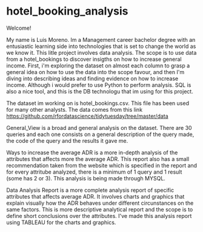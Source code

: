 # hotel_booking_analysis

Welcome!

My name is Luis Moreno. Im a Management career bachelor degree with an entusiastic learning side into technologies that is set to change
the world as we know it. 
This litle project involves data analysis. The scope is to use data from a hotel_bookings to discover insigths on how to increase general
income. First, i'm exploring the dataset on almost each column to grasp a general idea on how to use the data into the scope favour, and then
I'm diving into describing ideas and finding evidence on how to increase income.
Although i would prefer to use Python to perform analysis. SQL is also a nice tool, and this is the DB technologu that im using for this 
project.

The dataset im working on is hotel_bookings.csv. This file has been used for many other analysts. The data comes from this link
https://github.com/rfordatascience/tidytuesday/tree/master/data

General_View is a broad and general analysis on the dataset. There are 30 queries and each one consists on a general description of the query made, the code of the query and the results it gave me.

Ways to increase the average ADR is a more in-depth analysis of the attributes that affects more the average ADR. This report also has a small recommendation taken from the website
which is specified in the report and for every attritube analyzed, there is a minimum of 1 query and 1 result (some has 2 or 3). This analysis is being made through MYSQL.

Data Analysis Report is a more complete analysis report of specific attributes that affects average ADR. It involves charts and graphics that explain visually how the ADR behaves under
different circunstances on the same factors. This is more descriptive analytical report and the scope is to define short conclusions over the attributes. I've made this analysis report
using TABLEAU for the charts and graphics.
